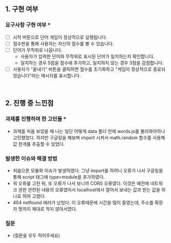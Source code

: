 <!--
## 0. 작성 참고 사항

다음 템플릿의 내용을 모두 채운 후 제출해주세요.
> 제목 옆 별표(*) 표시가 없다면 선택사항이므로 채우지 않아도 됩니다.

PR의 제목은 '[이름] 과제 제출합니다'로 통일해주세요.
(예시) [김한울] 과제 제출합니다

해당 PR을 바탕으로 면접을 진행할 예정입니다. 성실하게 작성해주세요.
또한 모든 인턴 선발을 마친 후 지원자 모두의 PR에 리뷰를 해드릴 예정입니다.
리뷰 반영은 선택 사항이니 참고 바랍니다.

해당 에디터가 어렵다면 markdown을 키워드로 검색해서 알아보세요!
-->

## 1. 구현 여부

### 요구사항 구현 여부 \*

- [ ] 시작 버튼으로 단어 게임이 정상적으로 실행됩니다.
- [ ] 점수판을 통해 사용자는 자신의 점수를 볼 수 있습니다.
- [ ] 단어가 무작위로 나옵니다.
  - 사용자가 입력한 단어와 무작위로 표시된 단어가 일치하는지 확인합니다.
  - 일치하는 경우 5점을 점수에 추가하고, 일치하지 않는 경우 3점을 감점합니다.
- [ ] 사용자가 "끝내기" 버튼을 클릭하면 점수를 초기화하고 "게임이 정상적으로 종료되었습니다"라는 메시지를 표시합니다.

<br>

## 2. 진행 중 느낀점

### 과제를 진행하며 한 고민들 \*

- 과제를 처음 보았을 때 나는 일단 어떻게 data 폴더 안에 words.js를 불러와야하나 고민했었다. 하지만 구글링을 해보며 import 시켜서 math.random 함수를 사용해 값 한개를 추출할 수 있었다.


### 발생한 이슈와 해결 방법

- 처음으론 모듈화 이슈가 발생하였다. 그냥 import를 하려니 오류가 나서 구글링을 통해 script 태그에 type=module을 추가하였다.
- 위 오류를 고친 뒤, 또 오류가 나서 보니까 CORS 오류였다. 이것은 예전에 네트워크 권한 관련된 내용의 오류였어서 localhost에서 열어서 보내는 값과 받는 값을 하나로 하여 고쳤다.
- 404 notfound 에러가 났었다. 이 오류때문에 시간을 많이 들였는데, 주소를 확장자 명까지 제대로 적지 않아서였다.

### 질문

- (질문을 모두 적어주세요)
